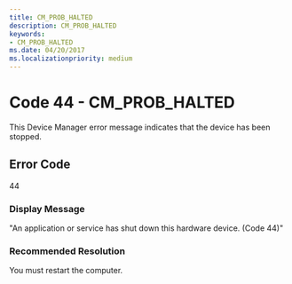 ```yaml
---
title: CM_PROB_HALTED
description: CM_PROB_HALTED
keywords:
- CM_PROB_HALTED
ms.date: 04/20/2017
ms.localizationpriority: medium
---
```


# Code 44 - CM_PROB_HALTED

This Device Manager error message indicates that the device has been stopped.

## Error Code

44

### Display Message

"An application or service has shut down this hardware device. (Code 44)"

### Recommended Resolution

You must restart the computer.
